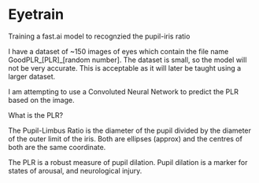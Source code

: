 # Eyetrain

Training a fast.ai model to recognzied the pupil-iris ratio

I have a dataset of ~150 images of eyes which contain the file name GoodPLR_[PLR]_[random number].
The dataset is small, so the model will not be very accurate. This is acceptable as it will later be taught using a larger dataset.

I am attempting to use a Convoluted Neural Network to predict the PLR based on the image.

What is the PLR?

The Pupil-Limbus Ratio is the diameter of the pupil divided by the diameter of the outer limit of the iris. Both are ellipses (approx) 
and the centres of both are the same coordinate.

The PLR is a robust measure of pupil dilation. Pupil dilation is a marker for states of arousal, and neurological injury.
